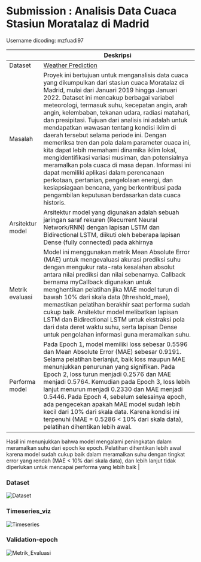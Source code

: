 # Submission : Analisis Data Cuaca Stasiun Moratalaz di Madrid

Username dicoding: mzfuadi97

| | Deskripsi |
| ----------- | ----------- |
| Dataset | [Weather Prediction](https://www.kaggle.com/datasets/rober2598/madrid-weather-dataset-by-hours-20192022) |
| Masalah | Proyek ini bertujuan untuk menganalisis data cuaca yang dikumpulkan dari stasiun cuaca Moratalaz di Madrid, mulai dari Januari 2019 hingga Januari 2022. Dataset ini mencakup berbagai variabel meteorologi, termasuk suhu, kecepatan angin, arah angin, kelembaban, tekanan udara, radiasi matahari, dan presipitasi. Tujuan dari analisis ini adalah untuk mendapatkan wawasan tentang kondisi iklim di daerah tersebut selama periode ini. Dengan memeriksa tren dan pola dalam parameter cuaca ini, kita dapat lebih memahami dinamika iklim lokal, mengidentifikasi variasi musiman, dan potensialnya meramalkan pola cuaca di masa depan. Informasi ini dapat memiliki aplikasi dalam perencanaan perkotaan, pertanian, pengelolaan energi, dan kesiapsiagaan bencana, yang berkontribusi pada pengambilan keputusan berdasarkan data cuaca historis. |
| Arsitektur model | Arsitektur model yang digunakan adalah sebuah jaringan saraf rekuren (Recurrent Neural Network/RNN) dengan lapisan LSTM dan Bidirectional LSTM, diikuti oleh beberapa lapisan Dense (fully connected) pada akhirnya |
| Metrik evaluasi | Model ini menggunakan metrik Mean Absolute Error (MAE) untuk mengevaluasi akurasi prediksi suhu dengan mengukur rata-rata kesalahan absolut antara nilai prediksi dan nilai sebenarnya. Callback bernama myCallback digunakan untuk menghentikan pelatihan jika MAE model turun di bawah 10% dari skala data (threshold_mae), memastikan pelatihan berakhir saat performa sudah cukup baik. Arsitektur model melibatkan lapisan LSTM dan Bidirectional LSTM untuk ekstraksi pola dari data deret waktu suhu, serta lapisan Dense untuk pengolahan informasi guna meramalkan suhu. |
| Performa model | Pada Epoch 1, model memiliki loss sebesar 0.5596 dan Mean Absolute Error (MAE) sebesar 0.9191. Selama pelatihan berlanjut, baik loss maupun MAE menunjukkan penurunan yang signifikan. Pada Epoch 2, loss turun menjadi 0.2576 dan MAE menjadi 0.5764. Kemudian pada Epoch 3, loss lebih lanjut menurun menjadi 0.2330 dan MAE menjadi 0.5446. Pada Epoch 4, sebelum selesainya epoch, ada pengecekan apakah MAE model sudah lebih kecil dari 10% dari skala data. Karena kondisi ini terpenuhi (MAE = 0.5286 < 10% dari skala data), pelatihan dihentikan lebih awal.

Hasil ini menunjukkan bahwa model mengalami peningkatan dalam meramalkan suhu dari epoch ke epoch. Pelatihan dihentikan lebih awal karena model sudah cukup baik dalam meramalkan suhu dengan tingkat error yang rendah (MAE < 10% dari skala data), dan lebih lanjut tidak diperlukan untuk mencapai performa yang lebih baik |

### Dataset
![Dataset](https://github.com/mzfuadi97/ML-TimeSeries/assets/70827786/40371e95-e2db-480b-8821-87197308345c)

### Timeseries_viz
![Timeseries](https://github.com/mzfuadi97/ML-TimeSeries/assets/70827786/6e9cdf6b-4312-42ee-991a-ecb07ef9a440)

### Validation-epoch
![Metrik_Evaluasi](https://github.com/mzfuadi97/ML-TimeSeries/assets/70827786/d908c916-e02f-4777-8f3f-751d9093da54)


